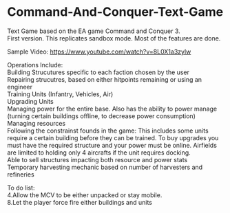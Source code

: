 # Command-And-Conquer-Text-Game
Text Game based on the EA game Command and Conquer 3.  
First version. This replicates sandbox mode. Most of the features are done.  
  
Sample Video: https://www.youtube.com/watch?v=8L0X1a3zylw  
  
Operations Include:  
Building Strucutures specific to each faction chosen by the user  
Repairing strucutres, based on either hitpoints remaining or using an engineer  
Training Units  (Infantry, Vehicles, Air)  
Upgrading Units  
Managing power for the entire base. Also has the ability to power manage (turning certain buildings offline, to decrease power consumption)      
Managing resources    
Following the constrainst founds in the game: This includes some units require a certain building before they can be trained. To buy upgrades you must have the required structure and your power must be online. Airfields are limited to holding only 4 aircrafts if the unit requires docking.  
Able to sell structures impacting both resource and power stats  
Temporary harvesting mechanic based on number of harvesters and refineries   
  
  
  
  
To do list:  
4.Allow the MCV to be either unpacked or stay mobile.  
8.Let the player force fire either buildings and units  
